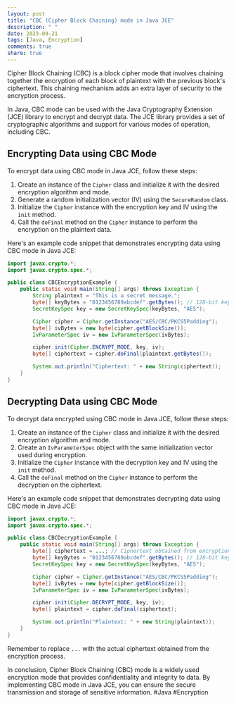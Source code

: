 ```yaml
---
layout: post
title: "CBC (Cipher Block Chaining) mode in Java JCE"
description: " "
date: 2023-09-21
tags: [Java, Encryption]
comments: true
share: true
---
```


Cipher Block Chaining (CBC) is a block cipher mode that involves chaining together the encryption of each block of plaintext with the previous block's ciphertext. This chaining mechanism adds an extra layer of security to the encryption process.

In Java, CBC mode can be used with the Java Cryptography Extension (JCE) library to encrypt and decrypt data. The JCE library provides a set of cryptographic algorithms and support for various modes of operation, including CBC.

## Encrypting Data using CBC Mode

To encrypt data using CBC mode in Java JCE, follow these steps:

1. Create an instance of the `Cipher` class and initialize it with the desired encryption algorithm and mode.
2. Generate a random initialization vector (IV) using the `SecureRandom` class.
3. Initialize the `Cipher` instance with the encryption key and IV using the `init` method.
4. Call the `doFinal` method on the `Cipher` instance to perform the encryption on the plaintext data.

Here's an example code snippet that demonstrates encrypting data using CBC mode in Java JCE:

```java
import javax.crypto.*;
import javax.crypto.spec.*;

public class CBCEncryptionExample {
    public static void main(String[] args) throws Exception {
        String plaintext = "This is a secret message.";
        byte[] keyBytes = "0123456789abcdef".getBytes(); // 128-bit key
        SecretKeySpec key = new SecretKeySpec(keyBytes, "AES");

        Cipher cipher = Cipher.getInstance("AES/CBC/PKCS5Padding");
        byte[] ivBytes = new byte[cipher.getBlockSize()];
        IvParameterSpec iv = new IvParameterSpec(ivBytes);

        cipher.init(Cipher.ENCRYPT_MODE, key, iv);
        byte[] ciphertext = cipher.doFinal(plaintext.getBytes());

        System.out.println("Ciphertext: " + new String(ciphertext));
    }
}
```

## Decrypting Data using CBC Mode

To decrypt data encrypted using CBC mode in Java JCE, follow these steps:

1. Create an instance of the `Cipher` class and initialize it with the desired encryption algorithm and mode.
2. Create an `IvParameterSpec` object with the same initialization vector used during encryption.
3. Initialize the `Cipher` instance with the decryption key and IV using the `init` method.
4. Call the `doFinal` method on the `Cipher` instance to perform the decryption on the ciphertext.

Here's an example code snippet that demonstrates decrypting data using CBC mode in Java JCE:

```java
import javax.crypto.*;
import javax.crypto.spec.*;

public class CBCDecryptionExample {
    public static void main(String[] args) throws Exception {
        byte[] ciphertext = ...; // Ciphertext obtained from encryption
        byte[] keyBytes = "0123456789abcdef".getBytes(); // 128-bit key
        SecretKeySpec key = new SecretKeySpec(keyBytes, "AES");

        Cipher cipher = Cipher.getInstance("AES/CBC/PKCS5Padding");
        byte[] ivBytes = new byte[cipher.getBlockSize()];
        IvParameterSpec iv = new IvParameterSpec(ivBytes);

        cipher.init(Cipher.DECRYPT_MODE, key, iv);
        byte[] plaintext = cipher.doFinal(ciphertext);

        System.out.println("Plaintext: " + new String(plaintext));
    }
}
```

Remember to replace `...` with the actual ciphertext obtained from the encryption process.

In conclusion, Cipher Block Chaining (CBC) mode is a widely used encryption mode that provides confidentiality and integrity to data. By implementing CBC mode in Java JCE, you can ensure the secure transmission and storage of sensitive information. #Java #Encryption